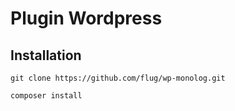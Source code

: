 # Plugin Wordpress 

## Installation

```
git clone https://github.com/flug/wp-monolog.git

```

```php 
composer install

```
